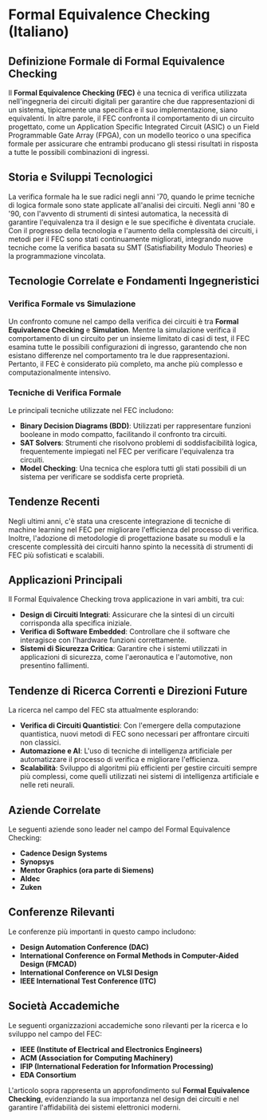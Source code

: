 # Formal Equivalence Checking (Italiano)

## Definizione Formale di Formal Equivalence Checking

Il **Formal Equivalence Checking (FEC)** è una tecnica di verifica utilizzata nell'ingegneria dei circuiti digitali per garantire che due rappresentazioni di un sistema, tipicamente una specifica e il suo implementazione, siano equivalenti. In altre parole, il FEC confronta il comportamento di un circuito progettato, come un Application Specific Integrated Circuit (ASIC) o un Field Programmable Gate Array (FPGA), con un modello teorico o una specifica formale per assicurare che entrambi producano gli stessi risultati in risposta a tutte le possibili combinazioni di ingressi.

## Storia e Sviluppi Tecnologici

La verifica formale ha le sue radici negli anni '70, quando le prime tecniche di logica formale sono state applicate all'analisi dei circuiti. Negli anni '80 e '90, con l'avvento di strumenti di sintesi automatica, la necessità di garantire l'equivalenza tra il design e le sue specifiche è diventata cruciale. Con il progresso della tecnologia e l'aumento della complessità dei circuiti, i metodi per il FEC sono stati continuamente migliorati, integrando nuove tecniche come la verifica basata su SMT (Satisfiability Modulo Theories) e la programmazione vincolata.

## Tecnologie Correlate e Fondamenti Ingegneristici

### Verifica Formale vs Simulazione

Un confronto comune nel campo della verifica dei circuiti è tra **Formal Equivalence Checking** e **Simulation**. Mentre la simulazione verifica il comportamento di un circuito per un insieme limitato di casi di test, il FEC esamina tutte le possibili configurazioni di ingresso, garantendo che non esistano differenze nel comportamento tra le due rappresentazioni. Pertanto, il FEC è considerato più completo, ma anche più complesso e computazionalmente intensivo.

### Tecniche di Verifica Formale

Le principali tecniche utilizzate nel FEC includono:

- **Binary Decision Diagrams (BDD)**: Utilizzati per rappresentare funzioni booleane in modo compatto, facilitando il confronto tra circuiti.
- **SAT Solvers**: Strumenti che risolvono problemi di soddisfacibilità logica, frequentemente impiegati nel FEC per verificare l'equivalenza tra circuiti.
- **Model Checking**: Una tecnica che esplora tutti gli stati possibili di un sistema per verificare se soddisfa certe proprietà.

## Tendenze Recenti

Negli ultimi anni, c'è stata una crescente integrazione di tecniche di machine learning nel FEC per migliorare l'efficienza del processo di verifica. Inoltre, l'adozione di metodologie di progettazione basate su moduli e la crescente complessità dei circuiti hanno spinto la necessità di strumenti di FEC più sofisticati e scalabili.

## Applicazioni Principali

Il Formal Equivalence Checking trova applicazione in vari ambiti, tra cui:

- **Design di Circuiti Integrati**: Assicurare che la sintesi di un circuiti corrisponda alla specifica iniziale.
- **Verifica di Software Embedded**: Controllare che il software che interagisce con l'hardware funzioni correttamente.
- **Sistemi di Sicurezza Critica**: Garantire che i sistemi utilizzati in applicazioni di sicurezza, come l'aeronautica e l'automotive, non presentino fallimenti.

## Tendenze di Ricerca Correnti e Direzioni Future

La ricerca nel campo del FEC sta attualmente esplorando:

- **Verifica di Circuiti Quantistici**: Con l'emergere della computazione quantistica, nuovi metodi di FEC sono necessari per affrontare circuiti non classici.
- **Automazione e AI**: L'uso di tecniche di intelligenza artificiale per automatizzare il processo di verifica e migliorare l'efficienza.
- **Scalabilità**: Sviluppo di algoritmi più efficienti per gestire circuiti sempre più complessi, come quelli utilizzati nei sistemi di intelligenza artificiale e nelle reti neurali.

## Aziende Correlate

Le seguenti aziende sono leader nel campo del Formal Equivalence Checking:

- **Cadence Design Systems**
- **Synopsys**
- **Mentor Graphics (ora parte di Siemens)**
- **Aldec**
- **Zuken**

## Conferenze Rilevanti

Le conferenze più importanti in questo campo includono:

- **Design Automation Conference (DAC)**
- **International Conference on Formal Methods in Computer-Aided Design (FMCAD)**
- **International Conference on VLSI Design**
- **IEEE International Test Conference (ITC)**

## Società Accademiche

Le seguenti organizzazioni accademiche sono rilevanti per la ricerca e lo sviluppo nel campo del FEC:

- **IEEE (Institute of Electrical and Electronics Engineers)**
- **ACM (Association for Computing Machinery)**
- **IFIP (International Federation for Information Processing)**
- **EDA Consortium**

L'articolo sopra rappresenta un approfondimento sul **Formal Equivalence Checking**, evidenziando la sua importanza nel design dei circuiti e nel garantire l'affidabilità dei sistemi elettronici moderni.